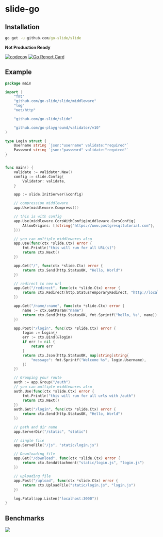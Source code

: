 # slide-go

## Installation
```cmd
go get -u github.com/go-slide/slide

```
**Not Production Ready**

[![codecov](https://codecov.io/gh/go-slide/slide/branch/master/graph/badge.svg)](https://codecov.io/gh/go-slide/slide)
[![Go Report Card](https://goreportcard.com/badge/github.com/go-slide/slide)](https://goreportcard.com/report/github.com/go-slide/slide)

## Example

```go
package main

import (
	"fmt"
	"github.com/go-slide/slide/middleware"
	"log"
	"net/http"

	"github.com/go-slide/slide"

	"github.com/go-playground/validator/v10"
)

type Login struct {
	Username string `json:"username" validate:"required"`
	Password string `json:"password" validate:"required"`
}


func main() {
	validate := validator.New()
	config := slide.Config{
		Validator: validate,
	}

	app := slide.InitServer(&config)

	// compression middleware
	app.Use(middleware.Compress())

	// this is with config
	app.Use(middleware.CorsWithConfig(middleware.CorsConfig{
		AllowOrigins: []string{"https://www.postgresqltutorial.com"},
	}))

	// you can multiple middlewares also
	app.Use(func(ctx *slide.Ctx) error {
		fmt.Println("this will run for all URL(s)")
		return ctx.Next()
	})

	app.Get("/", func(ctx *slide.Ctx) error {
		return ctx.Send(http.StatusOK, "Hello, World")
	})

	// redirect to new url
	app.Get("/redirect", func(ctx *slide.Ctx) error {
		return ctx.Redirect(http.StatusTemporaryRedirect, "http://localhost:3000/static")
	})

	app.Get("/name/:name", func(ctx *slide.Ctx) error {
		name := ctx.GetParam("name")
		return ctx.Send(http.StatusOK, fmt.Sprintf("hello, %s", name))
	})

	app.Post("/login", func(ctx *slide.Ctx) error {
		login := Login{}
		err := ctx.Bind(&login)
		if err != nil {
			return err
		}
		return ctx.Json(http.StatusOK, map[string]string{
			"message": fmt.Sprintf("Welcome %s", login.Username),
		})
	})

	// Grouping your route
	auth := app.Group("/auth")
	// you can multiple middlewares also
	auth.Use(func(ctx *slide.Ctx) error {
		fmt.Println("this will run for all urls with /auth")
		return ctx.Next()
	})
	auth.Get("/login", func(ctx *slide.Ctx) error {
		return ctx.Send(http.StatusOK, "Hello, World")
	})

	// path and dir name
	app.ServerDir("/static", "static")

	// single file
	app.ServeFile("/js", "static/login.js")

	// Downloading file
	app.Get("/download", func(ctx *slide.Ctx) error {
		return ctx.SendAttachment("static/login.js", "login.js")
	})

	// uploading file
	app.Post("/upload", func(ctx *slide.Ctx) error {
		return ctx.UploadFile("static/login.js", "login.js")
	})

	log.Fatal(app.Listen("localhost:3000"))
}
```

## Benchmarks
![](https://i.ibb.co/TWdgzB8/slide-benchmark.png)
